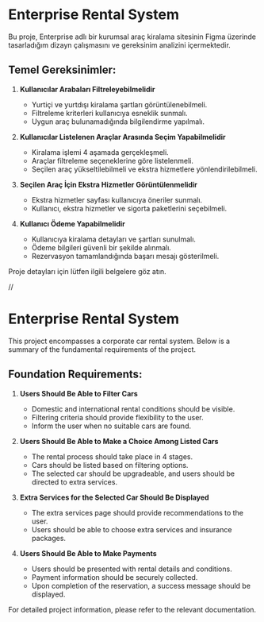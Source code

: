 # Enterprise Rental System

Bu proje, Enterprise adlı bir kurumsal araç kiralama sitesinin Figma üzerinde tasarladığım dizayn çalışmasını ve gereksinim analizini içermektedir.

## Temel Gereksinimler:

1. **Kullanıcılar Arabaları Filtreleyebilmelidir**
   - Yurtiçi ve yurtdışı kiralama şartları görüntülenebilmeli.
   - Filtreleme kriterleri kullanıcıya esneklik sunmalı.
   - Uygun araç bulunamadığında bilgilendirme yapılmalı.

2. **Kullanıcılar Listelenen Araçlar Arasında Seçim Yapabilmelidir**
   - Kiralama işlemi 4 aşamada gerçekleşmeli.
   - Araçlar filtreleme seçeneklerine göre listelenmeli.
   - Seçilen araç yükseltilebilmeli ve ekstra hizmetlere yönlendirilebilmeli.

3. **Seçilen Araç İçin Ekstra Hizmetler Görüntülenmelidir**
   - Ekstra hizmetler sayfası kullanıcıya öneriler sunmalı.
   - Kullanıcı, ekstra hizmetler ve sigorta paketlerini seçebilmeli.

4. **Kullanıcı Ödeme Yapabilmelidir**
   - Kullanıcıya kiralama detayları ve şartları sunulmalı.
   - Ödeme bilgileri güvenli bir şekilde alınmalı.
   - Rezervasyon tamamlandığında başarı mesajı gösterilmeli.

Proje detayları için lütfen ilgili belgelere göz atın.

//

# Enterprise Rental System

This project encompasses a corporate car rental system. Below is a summary of the fundamental requirements of the project.

## Foundation Requirements:

1. **Users Should Be Able to Filter Cars**
   - Domestic and international rental conditions should be visible.
   - Filtering criteria should provide flexibility to the user.
   - Inform the user when no suitable cars are found.

2. **Users Should Be Able to Make a Choice Among Listed Cars**
   - The rental process should take place in 4 stages.
   - Cars should be listed based on filtering options.
   - The selected car should be upgradeable, and users should be directed to extra services.

3. **Extra Services for the Selected Car Should Be Displayed**
   - The extra services page should provide recommendations to the user.
   - Users should be able to choose extra services and insurance packages.

4. **Users Should Be Able to Make Payments**
   - Users should be presented with rental details and conditions.
   - Payment information should be securely collected.
   - Upon completion of the reservation, a success message should be displayed.

For detailed project information, please refer to the relevant documentation.
